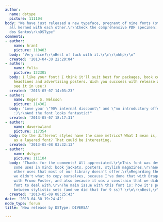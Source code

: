 ```yaml
---
author:
  name: dstype
  picture: 111104
body: "We have just released a new typeface, pregnant of nine fonts (stylistic sets),
  all kerned with each other.\r\nCheck the comprehensive PDF specimen: \r\nhttp://www.dstype.com/typefaces/specimen/123/Diversa-Specimen.pdf?1367242688\r\n\r\nBest,\r\nDino
  dos Santos\r\nDSType"
comments:
- author:
    name: hrant
    picture: 110403
  body: "Very nice!\r\nBest of luck with it.\r\n\r\nhhp\r\n"
  created: '2013-04-30 22:20:04'
- author:
    name: Yulia
    picture: 122305
  body: I like your font! I think it'll suit best for packages, book covers, magazine
    headlines and advertizing posters. Wish you succsess with release and hope to
    see it in use:)
  created: '2013-05-07 14:03:23'
- author:
    name: Roger S. Nelsson
    picture: 114302
  body: "Love your \"90% internal discount\" and \"no introductory offer\" angle!
    :)\r\nAnd the font looks fantastic!"
  created: '2013-05-07 18:17:31'
- author:
    name: daverowland
    picture: 117354
  body: Do the different styles have the same metrics? What I mean is, could it work
    as a layered font? That could be interesting.
  created: '2013-05-08 03:32:13'
- author:
    name: dstype
    picture: 111104
  body: "Thanks for the comments! All appreciated.\r\nThis font was designed with
    some uses in mind: book jackets, posters, stylish magazines,\r\nand eventually,
    other uses that most of our library doesn't offer.\r\nRegarding the layered system
    we didn't what to copy ourselves, because I've done that with Braga and recently
    with Prumo Poster, and also because it was a constrain that we didn't wanted the
    font to deal with.\r\nThe main issue with this font is: how it's possible to kern
    between stylistic sets (and we did that for 9 ss)? \r\n\r\nBest,\r\nDino dos Santos\r\nDSType"
  created: '2013-05-09 08:25:43'
date: '2013-04-30 19:24:42'
node_type: forum
title: 'New release by DSType: DIVERSA'

---
```

